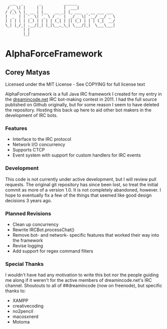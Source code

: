 	  ___  _       _          ______                 
	 / _ \| |     | |         |  ___|                
	/ /_\ \ |_ __ | |__   __ _| |_ ___  _ __ ___ ___ 
	|  _  | | '_ \| '_ \ / _` |  _/ _ \| '__/ __/ _ \
	| | | | | |_) | | | | (_| | || (_) | | | (_|  __/
	\_| |_/_| .__/|_| |_|\__,_\_| \___/|_|  \___\___|
	        | |                                      
	        |_|                                      

# AlphaForceFramework
## Corey Matyas
Licensed under the MIT License - See COPYING for full license text

AlphaForceFramework is a full Java IRC framework I created for my entry in the [dreamincode.net](http://www.dreamincode.net/) IRC bot-making contest in 2011.
I had the full source published on Github originally, but for some reason I seem to have deleted the repository. Hosting this back up here to aid other 
bot makers in the development of IRC bots.

### Features
* Interface to the IRC protocol
* Network I/O concurrency
* Supports CTCP
* Event system with support for custom handlers for IRC events

### Development
This code is not currently under active development, but I will review pull requests.
The original git repository has since been lost, so treat the initial commit as more of a version 1.0.
It is not completely abandoned, however. I hope to eventually fix a few of the things that seemed like good design decisions 3 years ago.

### Planned Revisions
* Clean up concurrency
* Rewrite IRCBot.processChat()
* Remove bot- and network- specific features that worked their way into the framework
* Revise logging
* Add support for regex command filters

### Special Thanks
I wouldn't have had any motivation to write this bot nor the people guiding me along if it weren't for the active members of dreamincode.net's IRC channel.
Shoutouts to all of ##dreamincode (now on freenode), but specific thanks to:

* XAMPP
* creativecoding
* no2pencil
* macosxnerd
* Motoma